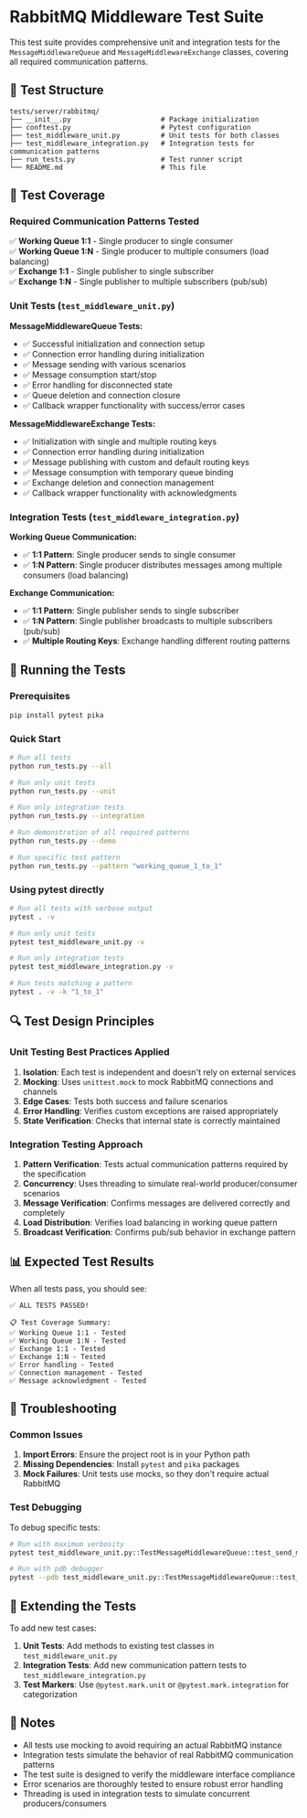 # RabbitMQ Middleware Test Suite

This test suite provides comprehensive unit and integration tests for the `MessageMiddlewareQueue` and `MessageMiddlewareExchange` classes, covering all required communication patterns.

## 📁 Test Structure

```
tests/server/rabbitmq/
├── __init__.py                      # Package initialization
├── conftest.py                      # Pytest configuration
├── test_middleware_unit.py          # Unit tests for both classes
├── test_middleware_integration.py   # Integration tests for communication patterns
├── run_tests.py                     # Test runner script
└── README.md                        # This file
```

## 🧪 Test Coverage

### Required Communication Patterns Tested

✅ **Working Queue 1:1** - Single producer to single consumer  
✅ **Working Queue 1:N** - Single producer to multiple consumers (load balancing)  
✅ **Exchange 1:1** - Single publisher to single subscriber  
✅ **Exchange 1:N** - Single publisher to multiple subscribers (pub/sub)  

### Unit Tests (`test_middleware_unit.py`)

**MessageMiddlewareQueue Tests:**
- ✅ Successful initialization and connection setup
- ✅ Connection error handling during initialization
- ✅ Message sending with various scenarios
- ✅ Message consumption start/stop
- ✅ Error handling for disconnected state
- ✅ Queue deletion and connection closure
- ✅ Callback wrapper functionality with success/error cases

**MessageMiddlewareExchange Tests:**
- ✅ Initialization with single and multiple routing keys
- ✅ Connection error handling during initialization  
- ✅ Message publishing with custom and default routing keys
- ✅ Message consumption with temporary queue binding
- ✅ Exchange deletion and connection management
- ✅ Callback wrapper functionality with acknowledgments

### Integration Tests (`test_middleware_integration.py`)

**Working Queue Communication:**
- ✅ **1:1 Pattern**: Single producer sends to single consumer
- ✅ **1:N Pattern**: Single producer distributes messages among multiple consumers (load balancing)

**Exchange Communication:**
- ✅ **1:1 Pattern**: Single publisher sends to single subscriber
- ✅ **1:N Pattern**: Single publisher broadcasts to multiple subscribers (pub/sub)
- ✅ **Multiple Routing Keys**: Exchange handling different routing patterns

## 🚀 Running the Tests

### Prerequisites

```bash
pip install pytest pika
```

### Quick Start

```bash
# Run all tests
python run_tests.py --all

# Run only unit tests
python run_tests.py --unit

# Run only integration tests  
python run_tests.py --integration

# Run demonstration of all required patterns
python run_tests.py --demo

# Run specific test pattern
python run_tests.py --pattern "working_queue_1_to_1"
```

### Using pytest directly

```bash
# Run all tests with verbose output
pytest . -v

# Run only unit tests
pytest test_middleware_unit.py -v

# Run only integration tests
pytest test_middleware_integration.py -v

# Run tests matching a pattern
pytest . -v -k "1_to_1"
```

## 🔍 Test Design Principles

### Unit Testing Best Practices Applied

1. **Isolation**: Each test is independent and doesn't rely on external services
2. **Mocking**: Uses `unittest.mock` to mock RabbitMQ connections and channels
3. **Edge Cases**: Tests both success and failure scenarios
4. **Error Handling**: Verifies custom exceptions are raised appropriately
5. **State Verification**: Checks that internal state is correctly maintained

### Integration Testing Approach

1. **Pattern Verification**: Tests actual communication patterns required by the specification
2. **Concurrency**: Uses threading to simulate real-world producer/consumer scenarios
3. **Message Verification**: Confirms messages are delivered correctly and completely
4. **Load Distribution**: Verifies load balancing in working queue pattern
5. **Broadcast Verification**: Confirms pub/sub behavior in exchange pattern

## 📊 Expected Test Results

When all tests pass, you should see:

```
✅ ALL TESTS PASSED!

📋 Test Coverage Summary:
✅ Working Queue 1:1 - Tested
✅ Working Queue 1:N - Tested
✅ Exchange 1:1 - Tested  
✅ Exchange 1:N - Tested
✅ Error handling - Tested
✅ Connection management - Tested
✅ Message acknowledgment - Tested
```

## 🐛 Troubleshooting

### Common Issues

1. **Import Errors**: Ensure the project root is in your Python path
2. **Missing Dependencies**: Install `pytest` and `pika` packages
3. **Mock Failures**: Unit tests use mocks, so they don't require actual RabbitMQ

### Test Debugging

To debug specific tests:

```bash
# Run with maximum verbosity
pytest test_middleware_unit.py::TestMessageMiddlewareQueue::test_send_message_success -vvv

# Run with pdb debugger
pytest --pdb test_middleware_unit.py::TestMessageMiddlewareQueue::test_send_message_success
```

## 🔧 Extending the Tests

To add new test cases:

1. **Unit Tests**: Add methods to existing test classes in `test_middleware_unit.py`
2. **Integration Tests**: Add new communication pattern tests to `test_middleware_integration.py`
3. **Test Markers**: Use `@pytest.mark.unit` or `@pytest.mark.integration` for categorization

## 📝 Notes

- All tests use mocking to avoid requiring an actual RabbitMQ instance
- Integration tests simulate the behavior of real RabbitMQ communication patterns
- The test suite is designed to verify the middleware interface compliance
- Error scenarios are thoroughly tested to ensure robust error handling
- Threading is used in integration tests to simulate concurrent producers/consumers
